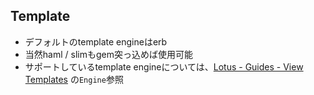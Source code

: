 
## Template

* デフォルトのtemplate engineはerb
* 当然haml / slimもgem突っ込めば使用可能
* サポートしているtemplate engineについては、[Lotus - Guides - View Templates](http://localhost:4567/guides/views/templates) の`Engine`参照
